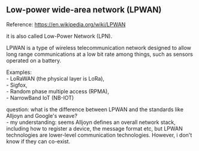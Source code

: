 Low-power wide-area network (LPWAN)
-------------------------------

Reference: https://en.wikipedia.org/wiki/LPWAN

it is also called Low-Power Network (LPN).

LPWAN is a type of wireless telecommunication network designed to allow 
long range communications at a low bit rate among things, 
such as sensors operated on a battery.

Examples:  
	- LoRaWAN (the physical layer is LoRa),   
	- Sigfox,   
	- Random phase multiple access (RPMA),  
	- NarrowBand IoT (NB-IOT)

question: what is the difference between LPWAN and the standards like Alljoyn and Google's weave?  
	- my understanding: seems Alljoyn defines an overall network stack, including how to register a device, the message format etc,
	but LPWAN technologies are lower-level communication technologies. 
	However, i don't know if they can co-exist.
